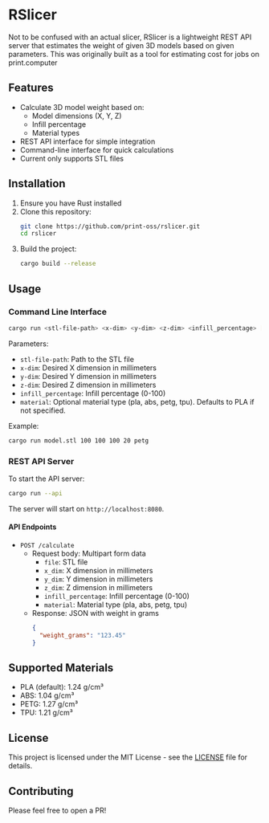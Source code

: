 # RSlicer

Not to be confused with an actual slicer, RSlicer is a lightweight REST API server that estimates the weight of given 3D models based on given parameters. This was originally built as a tool for estimating cost for jobs on print.computer

## Features

- Calculate 3D model weight based on:
  - Model dimensions (X, Y, Z)
  - Infill percentage
  - Material types
- REST API interface for simple integration
- Command-line interface for quick calculations
- Current only supports STL files

## Installation

1. Ensure you have Rust installed
2. Clone this repository:
   ```bash
   git clone https://github.com/print-oss/rslicer.git
   cd rslicer
   ```
3. Build the project:
   ```bash
   cargo build --release
   ```

## Usage

### Command Line Interface

```bash
cargo run <stl-file-path> <x-dim> <y-dim> <z-dim> <infill_percentage> [material]
```

Parameters:

- `stl-file-path`: Path to the STL file
- `x-dim`: Desired X dimension in millimeters
- `y-dim`: Desired Y dimension in millimeters
- `z-dim`: Desired Z dimension in millimeters
- `infill_percentage`: Infill percentage (0-100)
- `material`: Optional material type (pla, abs, petg, tpu). Defaults to PLA if not specified.

Example:

```bash
cargo run model.stl 100 100 100 20 petg
```

### REST API Server

To start the API server:

```bash
cargo run --api
```

The server will start on `http://localhost:8080`.

#### API Endpoints

- `POST /calculate`
  - Request body: Multipart form data
    - `file`: STL file
    - `x_dim`: X dimension in millimeters
    - `y_dim`: Y dimension in millimeters
    - `z_dim`: Z dimension in millimeters
    - `infill_percentage`: Infill percentage (0-100)
    - `material`: Material type (pla, abs, petg, tpu)
  - Response: JSON with weight in grams
    ```json
    {
      "weight_grams": "123.45"
    }
    ```

## Supported Materials

- PLA (default): 1.24 g/cm³
- ABS: 1.04 g/cm³
- PETG: 1.27 g/cm³
- TPU: 1.21 g/cm³

## License

This project is licensed under the MIT License - see the [LICENSE](LICENSE) file for details.

## Contributing

Please feel free to open a PR!
